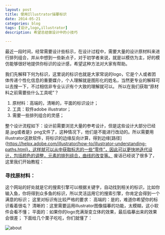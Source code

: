```yaml
---
layout: post
title: 使用Illustrator描摹标识
date: 2014-05-21
categories: blog
tags: [设计,logo,illustrator]
description: 希望总结做设计中的小技巧

---
```


最近一段时间，经常需要设计些标示，在设计过程中，需要大量的设计原材料来进行排列组合，并从中想到一些新点子，对于初学者来说，就是以模仿为主，好的模仿能够很好地提供你标识的设计感，希望这种方法对大家有帮助。

我们先解释下何为标识，这里说的标识也就是大家常说的logo，它是个人或者团体传递个性化信息的重要媒介，个人理解就是图形化的姓名，当然更专业的解释可以去搜一下，不过相信非专业认识有个大致的理解就可以。
所以在我们获取“原材料之前需要些什么工具呢”？

1. 原材料：高端的，清晰的，平面的标识设计；
2. 工具：软件adobe illustrator；
3. 需要一些排列组合的灵感；

整个设计流程如下：设计前需要浏览大量的参考设计，但是这些设计大部分已经是.jpg或者是》png文件了，这种情况下，他们是不能进行改动的。所以需要用illustrator这款软件，将标识的边缘反向计算，得到边缘[路径]{https://helpx.adobe.com/illustrator/how-to/illustrator-understanding-paths.html}，这样就可以从中获取标志的一些“零件”，因此可以更快地迭代设计，包括颜色的调整，元素的排列组合，曲线的改变等。
废话已经说了很多了，这里我们开始教程：

### 寻找原材料：

这个网站的好处就是它的搜索引擎可以根据关键字，自动找到相关的标识，比如你输入鱼，你将得到众多鱼的标识，所以灵活运用它的搜索引擎，你肯定会得到一个满意的标识；
这里对标识有比较严格的要求：
高端的：是的，难道你希望你的标识看着很屯？
清晰的：这里需要运用illustrator图像描摹的功能，太模糊，这小软件会看不懂；
平面的：如果你的logo充满渐变立体的效果，最后临摹出来的效果会很差；
下面给几个栗子吃吃，你们就懂了：







![about](http://7d9mjz.com1.z0.glb.clouddn.com/20150913-220033.jpg)










